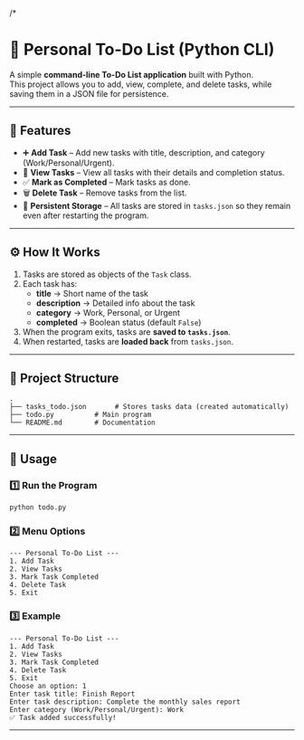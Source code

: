 /*
# 📝 Personal To-Do List (Python CLI)

A simple **command-line To-Do List application** built with Python.  
This project allows you to add, view, complete, and delete tasks, while saving them in a JSON file for persistence.

---

## 📌 Features
- ➕ **Add Task** – Add new tasks with title, description, and category (Work/Personal/Urgent).
- 👀 **View Tasks** – View all tasks with their details and completion status.
- ✅ **Mark as Completed** – Mark tasks as done.
- 🗑 **Delete Task** – Remove tasks from the list.
- 💾 **Persistent Storage** – All tasks are stored in `tasks.json` so they remain even after restarting the program.

---

## ⚙️ How It Works
1. Tasks are stored as objects of the `Task` class.
2. Each task has:
   - **title** → Short name of the task  
   - **description** → Detailed info about the task  
   - **category** → Work, Personal, or Urgent  
   - **completed** → Boolean status (default `False`)  
3. When the program exits, tasks are **saved to `tasks.json`**.  
4. When restarted, tasks are **loaded back** from `tasks.json`.  

---

## 📂 Project Structure
```
.
├── tasks_todo.json       # Stores tasks data (created automatically)
├── todo.py          # Main program
└── README.md        # Documentation
```

---

## 🚀 Usage

### 1️⃣ Run the Program
```bash
python todo.py
```

### 2️⃣ Menu Options
```
--- Personal To-Do List ---
1. Add Task
2. View Tasks
3. Mark Task Completed
4. Delete Task
5. Exit
```

### 3️⃣ Example
```
--- Personal To-Do List ---
1. Add Task
2. View Tasks
3. Mark Task Completed
4. Delete Task
5. Exit
Choose an option: 1
Enter task title: Finish Report
Enter task description: Complete the monthly sales report
Enter category (Work/Personal/Urgent): Work
✅ Task added successfully!
```
-------------

